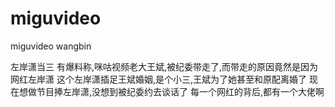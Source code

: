 # miguvideo
miguvideo wangbin


左岸潇当三 
有爆料称,咪咕视频老大王斌,被纪委带走了,而带走的原因竟然是因为网红左岸潇 这个左岸潇插足王斌婚姻,是个小三,王斌为了她甚至和原配离婚了 现在想做节目捧左岸潇,没想到被纪委约去谈话了 每一个网红的背后,都有一个大佬啊
~~~刚走一个张大奕,现在又来了一个左岸潇 关键这左岸潇真的长得不咋地啊~这些老总都什么眼光
